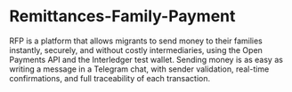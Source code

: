 # Remittances-Family-Payment
RFP is a platform that allows migrants to send money to their families instantly, securely, and without costly intermediaries, using the Open Payments API and the Interledger test wallet. Sending money is as easy as writing a message in a Telegram chat, with sender validation, real-time confirmations, and full traceability of each transaction.
